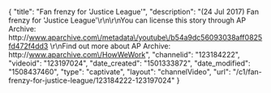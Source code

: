 {
    "title": "Fan frenzy for 'Justice League'",
    "description": "(24 Jul 2017) Fan frenzy for 'Justice League'\r\n\r\nYou can license this story through AP Archive: http:\/\/www.aparchive.com\/metadata\/youtube\/b54a9dc56093038aff0825fd472f4dd3 \r\nFind out more about AP Archive: http:\/\/www.aparchive.com\/HowWeWork",
    "channelid": "123184222",
    "videoid": "123197024",
    "date_created": "1501333872",
    "date_modified": "1508437460",
    "type": "captivate",
    "layout": "channelVideo",
    "url": "\/c1\/fan-frenzy-for-justice-league\/123184222-123197024"
}
